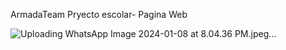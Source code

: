 ArmadaTeam
Pryecto escolar- Pagina Web

![Uploading WhatsApp Image 2024-01-08 at 8.04.36 PM.jpeg…]()

